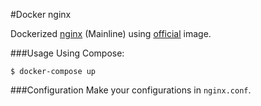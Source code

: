 #Docker nginx

Dockerized [nginx](http://nginx.org/en/) (Mainline) using [official](https://registry.hub.docker.com/_/nginx/) image.

###Usage
Using Compose:
```
$ docker-compose up
```

###Configuration
Make your configurations in `nginx.conf`.
